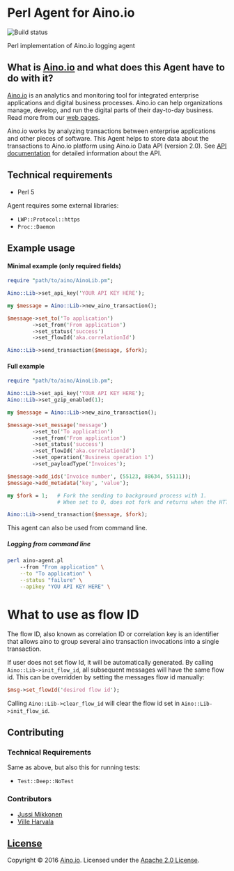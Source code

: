 # Perl Agent for Aino.io

![Build status](https://circleci.com/gh/Aino-io/agent-perl.svg?style=shield&circle-token=9965fe818fcc8937901cbf249cd9d07707ab1138)

Perl implementation of Aino.io logging agent

## What is [Aino.io](http://aino.io) and what does this Agent have to do with it?

[Aino.io](http://aino.io) is an analytics and monitoring tool for integrated enterprise applications and digital business processes. Aino.io can help organizations manage, develop, and run the digital parts of their day-to-day business. Read more from our [web pages](http://aino.io).

Aino.io works by analyzing transactions between enterprise applications and other pieces of software. This Agent helps to store data about the transactions to Aino.io platform using Aino.io Data API (version 2.0). See [API documentation](http://www.aino.io/api) for detailed information about the API.


## Technical requirements
* Perl 5

Agent requires some external libraries:
* `LWP::Protocol::https`
* `Proc::Daemon`

## Example usage

#### Minimal example (only required fields)

```perl
require "path/to/aino/AinoLib.pm";

Aino::Lib->set_api_key('YOUR API KEY HERE');

my $message = Aino::Lib->new_aino_transaction();

$message->set_to('To application')
        ->set_from('From application')
        ->set_status('success')
        ->set_flowId('aka.correlationId')

Aino::Lib->send_transaction($message, $fork);
```

#### Full example

```perl
require "path/to/aino/AinoLib.pm";

Aino::Lib->set_api_key('YOUR API KEY HERE');
Aino::Lib->set_gzip_enabled(1);

my $message = Aino::Lib->new_aino_transaction();

$message->set_message('message')
        ->set_to('To application')
        ->set_from('From application')
        ->set_status('success')
        ->set_flowId('aka.correlationId')
        ->set_operation('Business operation 1')
        ->set_payloadType('Invoices');

$message->add_ids('Invoice number', (55123, 88634, 55111));
$message->add_metadata('key', 'value');

my $fork = 1;   # Fork the sending to background process with 1.
                # When set to 0, does not fork and returns when the HTTP request is done

Aino::Lib->send_transaction($message, $fork);
```

This agent can also be used from command line.

##### Logging from command line

```bash
perl aino-agent.pl
    --from "From application" \
    --to "To application" \
    --status "failure" \
    --apikey "YOU API KEY HERE" \
```

# What to use as flow ID
The flow ID, also known as correlation ID or correlation key is an identifier that allows aino
to group several aino transaction invocations into a single transaction.

If user does not set flow Id, it will be automatically generated.
By calling `Aino::Lib->init_flow_id`, all subsequent messages will have the same flow id.
This can be overridden by setting the messages flow id manually:
```perl
$msg->set_flowId('desired flow id');
```
Calling `Aino::Lib->clear_flow_id` will clear the flow id set in `Aino::Lib->init_flow_id`.

## Contributing

### Technical Requirements
Same as above, but also this for running tests:
* `Test::Deep::NoTest`

### Contributors

* [Jussi Mikkonen](https://github.com/jussi-mikkonen)
* [Ville Harvala](https://github.com/vharvala)

## [License](LICENSE)

Copyright &copy; 2016 [Aino.io](http://aino.io). Licensed under the [Apache 2.0 License](LICENSE).
